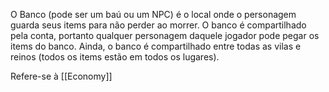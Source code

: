 O Banco (pode ser um baú ou um NPC) é o local onde o personagem guarda seus items para não perder ao morrer. O banco é compartilhado pela conta, portanto qualquer personagem daquele jogador pode pegar os items do banco. Ainda, o banco é compartilhado entre todas as vilas e reinos (todos os items estão em todos os lugares).

Refere-se à [[Economy]]